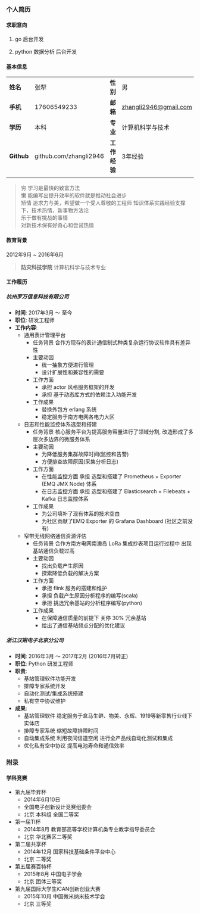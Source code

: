 ### 个人简历

#### 求职意向

1. go 后台开发

1. python 数据分析 后台开发

#### 基本信息

|||||
|:---|:---|:---|:---|
|**姓名**|张犁|**性别**|男|
|**手机**|17606549233|**邮箱**|zhangli2946@gmail.com|
|**学历**|本科|**专业**|计算机科学与技术|
|**Github**|github.com/zhangli2946|**工作经验**|3年经验|
|||||

> 穷 学习是最快的致富方法  
> 懒 能编写出提升效率的软件就是推动社会进步  
> 矫情 追求力与美，希望做一个受人尊敬的工程师 知识体系实践经验支撑下，技术热情，新事物方法论  
> 乐于做有挑战的事情  
> 对新技术保有好奇心和尝试热情

#### 教育背景

2012年9月 ~ 2016年6月
> **防灾科技学院** 计算机科学与技术专业

#### 工作履历

##### 杭州罗万信息科技有限公司

- **时间**: 2017年3月 ～ 至今
- **职位**: 研发工程师
- **工作内容**:
  - 通用表计管理平台
    - 任务背景 合作方现存的表计通信制式种类复杂运行协议软件具有差异性
    - 主要动因
      - 统一抽象方便进行管理
      - 设计扩展性和兼容性的需要
    - 工作方面
      - 承担 actor 风格服务框架的开发
      - 承担 基于动态库方式的依赖注入功能开发
    - 工作成果
      - 替换外包方 erlang 系统
      - 稳定服务于南方电网各电力大区
  - 日志和性能监控体系选型和搭建
    - 任务背景 核心服务平台为提高服务容量进行了领域分割, 改造形成了多层次多边界的微服务体系
    - 主要动因
      - 为降低服务集群故障时间(监控和告警)
      - 方便排查故障原因(采集分析日志)
    - 工作方面
      - 在性能监控方面 承担 选型和搭建了 Prometheus + Exporter (EMQ JMX Node) 体系
      - 在日志监控方面 承担 选型和搭建了 Elasticsearch + Filebeats + Kafka 日志监控体系
    - 工作成果
      - 为公司填补了现有体系的技术空白
      - 为社区贡献了EMQ Exporter 的 Grafana Dashboard (社区之前没有)
  - 窄带无线网络通信资源评估
    - 任务背景 合作方南方电网南澳岛 LoRa 集成抄表项目运行过程中 出现基站通信负载过高
    - 主要动因
      - 找出负载产生原因
      - 探索降低负载的解决方案
    - 工作方面
      - 承担 flink 服务的搭建和维护
      - 承担 负载产生原因分析程序的编写(scala)
      - 承担 挑选冗余基站的分析程序编写(python)
    - 工作成果
      - 在保障通信质量的前提下 关停 30% 冗余基站
      - 给出了通信基站频点分配的优化建议

##### 浙江汉朔电子北京分公司

- **时间**: 2016年3月 ～ 2017年2月 (2016年7月转正)
- **职位**: Python 研发工程师
- **职责**:
  - 基站管理软件功能开发
  - 排障专家系统开发
  - 自动化测试/集成系统搭建
  - 私有空中协议维护
- **成果**:
  - 基站管理软件 稳定服务于盒马生鲜、物美、永辉、1919等新零售行业线下实体店
  - 排障专家系统 缩短故障排障时间
  - 自动集成系统 利用夜间信道空闲 进行全产品线自动化测试和集成
  - 优化私有空中协议 提高电池寿命和通信效率

### 附录

#### 学科竞赛

- 第九届毕昇杯
  - 2014年6月10日
  - 全国电子创新设计竞赛组委会
  - 北京 本科组 全国二等奖
- 第一届TI杯
  - 2014年8月 教育部高等学校计算机类专业教学指导委员会
  - 北京 华北赛区二等奖
- 第二届共享杯
  - 2014年12月 国家科技基础条件平台中心
  - 北京 二等奖
- 第五届赛百特杯
  - 2015年8月 中国电子学会
  - 北京 团体三等奖
- 第九届国际大学生iCAN创新创业大赛
  - 2015年10月 中国微米纳米技术学会
  - 北京 三等奖
